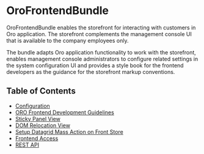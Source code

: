 # OroFrontendBundle

OroFrontendBundle enables the storefront for interacting with customers in Oro application. The storefront complements the management console UI that is available to the company employees only.

The bundle adapts Oro application functionality to work with the storefront, enables management console administrators to configure related settings in the system configuration UI and provides a style book for the frontend developers as the guidance for the storefront markup conventions.

## Table of Contents

- [Configuration](./Resources/doc/configuration.md)
- [ORO Frontend Development Guidelines](./Resources/doc/frontendGuidelines.md)
- [Sticky Panel View](./Resources/doc/components/sticky-panel-view.md)
- [DOM Relocation View](./Resources/doc/components/dom-relocation-view.md)
- [Setup Datagrid Mass Action on Front Store](./Resources/doc/mass-action-grid-setup.md)
- [Frontend Access](./Resources/doc/frontend-access.md)
- [REST API](https://doc.oroinc.com/backend/api/storefront/)
